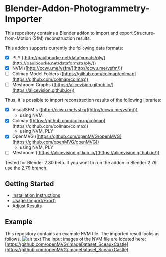 # Blender-Addon-Photogrammetry-Importer
This repository contains a Blender addon to import and export Structure-from-Motion (SfM) reconstruction results.

This addon supports currently the following data formats: 
- [x] PLY ([http://paulbourke.net/dataformats/ply/](http://paulbourke.net/dataformats/ply/))
- [x] NVM ([http://ccwu.me/vsfm/](http://ccwu.me/vsfm/))
- [ ] Colmap Model Folders ([https://github.com/colmap/colmap](https://github.com/colmap/colmap))
- [ ] Meshroom Graphs ([https://alicevision.github.io/](https://alicevision.github.io/))

Thus, it is possible to import reconstruction results of the following libraries:
- [x] VisualSFM's ([http://ccwu.me/vsfm/](http://ccwu.me/vsfm/))
	* using NVM
- [x] Colmap ([https://github.com/colmap/colmap](https://github.com/colmap/colmap)) 
	* using NVM, PLY
- [x] OpenMVG ([https://github.com/openMVG/openMVG](https://github.com/openMVG/openMVG))
	* using NVM, PLY
- [ ] Meshroom ([https://alicevision.github.io/](https://alicevision.github.io/))

Tested for Blender 2.80 beta. If you want to run the addon in Blender 2.79 use the [2.79 branch](https://github.com/SBCV/Blender-Import-NVM-Addon/tree/blender279).

## Getting Started
- [Installation Instructions](doc/markdown/installation.md)
- [Usage (Import/Exort)](doc/markdown/usage.md)
- [Adjust Results](doc/markdown/adjustment.md)

## Example
This repository contains an example NVM file. The imported result looks as follows.
![alt text](https://github.com/SBCV/Blender-Import-NVM-Addon/blob/master/import_result.jpg)
The input images of the NVM file are located here: [https://github.com/openMVG/ImageDataset_SceauxCastle](https://github.com/openMVG/ImageDataset_SceauxCastle).






